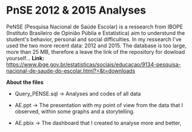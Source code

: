 # PnSE 2012 & 2015 Analyses

PeNSE (Pesquisa Nacional de Saúde Escolar) is a ressearch from IBOPE (Instituto Brasileiro de Opinião Públia e Estatística) aim to understund the student's behavior, personal and 
social difficulties.
In my ressearch I've used the two more recent data: 2012 and 2015.
The database is too large, more than 25 MB, therefore a leave the link of the repository for dowload yourself...
**Link:** https://www.ibge.gov.br/estatisticas/sociais/educacao/9134-pesquisa-nacional-de-saude-do-escolar.html?=&t=downloads

**About the files**

- Query_PENSE.sql -> Analyses and codes of all data

- AE.ppt -> The presentation with my point of view from the data that I observed, within some graphs and a storytelling.

- AE.pbix -> The dashboard that I created to analyse more and better,
